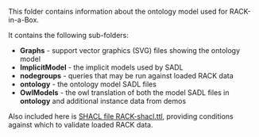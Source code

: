 This folder contains information about the ontology model used for RACK-in-a-Box.

It contains the following sub-folders:

- **Graphs** - support vector graphics (SVG) files showing the ontology model
- **ImplicitModel** - the implicit models used by SADL
- **nodegroups** - queries that may be run against loaded RACK data
- **ontology** - the ontology model SADL files
- **OwlModels** - the owl translation of both the model SADL files in **ontology** and additional instance data from demos

Also included here is [SHACL file RACK-shacl.ttl](RACK-shacl.ttl), providing conditions against which to validate loaded RACK data.
